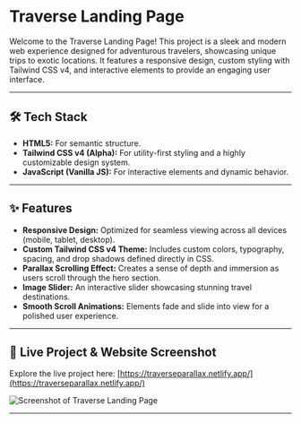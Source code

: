 # Traverse Landing Page

Welcome to the Traverse Landing Page! This project is a sleek and modern web experience designed for adventurous travelers, showcasing unique trips to exotic locations. It features a responsive design, custom styling with Tailwind CSS v4, and interactive elements to provide an engaging user interface.

---

## 🛠️ Tech Stack

* **HTML5:** For semantic structure.
* **Tailwind CSS v4 (Alpha):** For utility-first styling and a highly customizable design system.
* **JavaScript (Vanilla JS):** For interactive elements and dynamic behavior.

---

## ✨ Features

* **Responsive Design:** Optimized for seamless viewing across all devices (mobile, tablet, desktop).
* **Custom Tailwind CSS v4 Theme:** Includes custom colors, typography, spacing, and drop shadows defined directly in CSS.
* **Parallax Scrolling Effect:** Creates a sense of depth and immersion as users scroll through the hero section.
* **Image Slider:** An interactive slider showcasing stunning travel destinations.
* **Smooth Scroll Animations:** Elements fade and slide into view for a polished user experience.

---

## 📸 Live Project & Website Screenshot

Explore the live project here: [https://traverseparallax.netlify.app/](https://traverseparallax.netlify.app/)


![Screenshot of Traverse Landing Page](images/screenshot.png)

---
